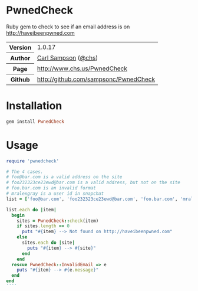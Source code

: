 # PwnedCheck

Ruby gem to check to see if an email address is on http://haveibeenpwned.com

<table>
    <tr>
        <th>Version</th>
        <td>1.0.17</td>
    </tr>
    <tr>
       <th>Author</th>
       <td><a href="http://www.chs.us">Carl Sampson</a> (<a href="http://twitter.com/chs">@chs</a>)</td>
    </tr>
    <tr>
        <th>Page</th>
        <td><a href="http://www.chs.us/PwnedCheck">http://www.chs.us/PwnedCheck</a></td>
    </tr>
    <tr>
        <th>Github</th>
        <td><a href="http://github.com/sampsonc/PwnedCheck">http://github.com/sampsonc/PwnedCheck</a></td>
    </tr>
</table>

# Installation
`````ruby
gem install PwnedCheck
`````

# Usage

`````ruby
require 'pwnedcheck'

# The 4 cases.
# foo@bar.com is a valid address on the site
# foo232323ce23ewd@bar.com is a valid address, but not on the site
# foo.bar.com is an invalid format
# mralexgray is a user id in snapchat
list = ['foo@bar.com', 'foo232323ce23ewd@bar.com', 'foo.bar.com', 'mralexgray']

list.each do |item|
  begin
    sites = PwnedCheck::check(item)
    if sites.length == 0
      puts "#{item} --> Not found on http://haveibeenpwned.com"
    else
      sites.each do |site|
        puts "#{item} --> #{site}"
      end
    end
  rescue PwnedCheck::InvalidEmail => e
    puts "#{item} --> #{e.message}"
  end
end
````
